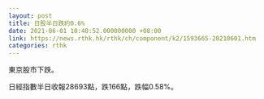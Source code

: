 ```yaml
---
layout: post
title: 日股半日跌約0.6%
date: 2021-06-01 10:40:52.000000000 +08:00
link: https://news.rthk.hk/rthk/ch/component/k2/1593665-20210601.htm
categories: rthk
---
```


東京股市下跌。

日經指數半日收報28693點，跌166點，跌幅0.58%。
